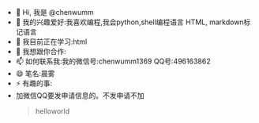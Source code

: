 - 👋 Hi, 我是 @chenwumm
- 👀 我的兴趣爱好:我喜欢编程,我会python,shell编程语言 HTML, markdown标记语言
- 🌱 我目前正在学习:html
- 💞️ 我想跟你合作:
- 📫 如何联系我:我的微信号:chenwumm1369 QQ号:496163862
- 😄 笔名:晨雾
- ⚡ 有趣的事:
- 加微信QQ要发申请信息的。不发申请不加
    > helloworld
<!---
chenwumm/chenwumm is a ✨ special ✨ repository because its `README.md` (this file) appears on your GitHub profile.
You can click the Preview link to take a look at your changes.
--->
